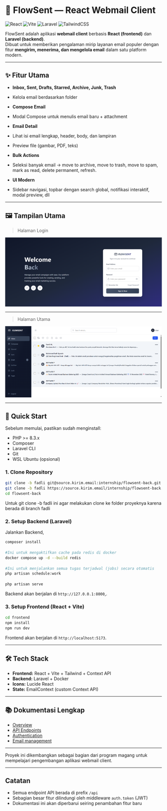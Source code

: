 # 📧 FlowSent — React Webmail Client

![React](https://img.shields.io/badge/React-blue?logo=react&logoColor=white)
![Vite](https://img.shields.io/badge/Vite-646CFF?logo=vite&logoColor=white)
![Laravel](https://img.shields.io/badge/Laravel-FF2D20?logo=laravel&logoColor=white)
![TailwindCSS](https://img.shields.io/badge/TailwindCSS-38B2AC?logo=tailwind-css&logoColor=white)

FlowSent adalah aplikasi **webmail client** berbasis **React (frontend)** dan **Laravel (backend)**.  
Dibuat untuk memberikan pengalaman mirip layanan email populer dengan fitur **mengirim, menerima, dan mengelola email** dalam satu platform modern.

---

## ✨ Fitur Utama

- **Inbox, Sent, Drafts, Starred, Archive, Junk, Trash**
- Kelola email berdasarkan folder

- **Compose Email**
- Modal Compose untuk menulis email baru + attachment

- **Email Detail**
- Lihat isi email lengkap, header, body, dan lampiran
- Preview file (gambar, PDF, teks)

- **Bulk Actions**
- Seleksi banyak email → move to archive, move to trash, move to spam, mark as read, delete permanent, refresh.

- **UI Modern**
- Sidebar navigasi, topbar dengan search global, notifikasi interaktif, modal preview, dll

---

## 🖼️ Tampilan Utama

> Halaman Login

![Login Screenshot](docs/screenshots/login.png)

---

> Halaman Utama

![Inbox Screenshot](docs/screenshots/main-layout.png)

---

## 🚀 Quick Start

Sebelum memulai, pastikan sudah menginstall:
- PHP >= 8.3.x
- Composer
- Laravel CLI
- Git
- WSL Ubuntu (opsional)

### 1. Clone Repository

```bash
git clone -b fadli git@source.kirim.email:internship/flowsent-back.git (SSH)
git clone -b fadli https://source.kirim.email/internship/flowsent-back.git (HTTPS)
cd flowsent-back
```

Untuk git clone -b fadli ini agar melakukan clone ke folder proyeknya karena berada di branch fadli

### 2. Setup Backend (Laravel)

Jalankan Backend,

```bash
composer install

#Ini untuk mengaktifkan cache pada redis di docker
docker compose up -d --build redis

#Ini untuk menjalankan semua tugas terjadwal (jobs) secara otomatis
php artisan schedule:work

php artisan serve
```

Backend akan berjalan di `http://127.0.0.1:8000`,.

### 3. Setup Frontend (React + Vite)

```bash
cd frontend
npm install
npm run dev
```

Frontend akan berjalan di `http://localhost:5173`.

---

## 🛠️ Tech Stack

- **Frontend:** React + Vite + Tailwind + Context API
- **Backend:** Laravel + Docker
- **Icons:** Lucide React
- **State:** EmailContext (custom Context API)

---

## 📚 Dokumentasi Lengkap

- [Overview](docs/features/overview.md)
- [API Endpoints](docs/api/endpoints.md)
- [Authentication](docs/features/auth.md)
- [Email management](docs/features/email-management.md)

---

Proyek ini dikembangkan sebagai bagian dari program magang untuk mempelajari pengembangan aplikasi webmail client.

---

## Catatan

-   Semua endpoint API berada di prefix `/api`
-   Sebagian besar fitur dilindungi oleh middleware `auth.token` (JWT)
-   Dokumentasi ini akan diperbarui seiring penambahan fitur baru
